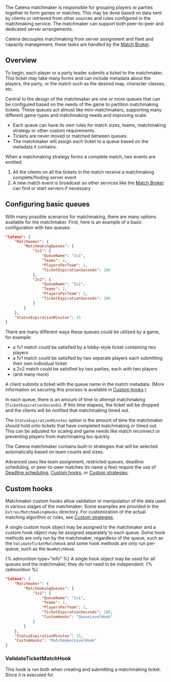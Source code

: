 The Catena matchmaker is responsible for grouping players or parties together to form games or matches. This may be done based on data sent by clients or retrieved from other sources and rules configured in the matchmaking service. The matchmaker can support both peer-to-peer and dedicated server arrangements.

Catena decouples matchmaking from server assignment and fleet and capacity management; these tasks are handled by the [Match Broker](../fleet-management/match-broker.md).

## Overview

To begin, each player or a party leader submits a ticket to the matchmaker. This ticket may take many forms and can include metadata about the players, the party, or the match such as the desired map, character classes, etc.

Central to the design of the matchmaker are one or more queues that can be configured based on the needs of the game to partition matchmaking tickets. These queues act almost like mini-matchmakers, supporting many different game types and matchmaking needs and improving scale:

* Each queue can have its own rules for match sizes, teams, <tooltip term="matchmaking strategy">matchmaking strategy</tooltip> or other custom requirements.
* Tickets are never moved or matched between queues.
* The matchmaker will assign each ticket to a queue based on the metadata it contains.

When a matchmaking strategy forms a complete match, two events are emitted:

1. All the clients on all the tickets in the match receive a matchmaking complete/finding server event
2. A new match event is broadcast so other services like the [Match Broker](../fleet-management/match-broker.md) can find or start servers if necessary

## Configuring basic queues

With many possible scenarios for matchmaking, there are many options available for the matchmaker. First, here is an example of a basic configuration with two queues:

```json
"Catena": {
    "Matchmaker": {
        "MatchmakingQueues": {
            "1v1": {
                "QueueName": "1v1",
                "Teams": 2,
                "PlayersPerTeam": 1,
                "TicketExpirationSeconds": 180
            },
            "2v2": {
                "QueueName": "2v2",
                "Teams": 2,
                "PlayersPerTeam": 2,
                "TicketExpirationSeconds": 180
            }
        }
    },
    "StatusExpirationMinutes": 15
}
```

There are many different ways these queues could be utilized by a game, for example:

* a 1v1 match could be satisfied by a lobby-style ticket containing two players
* a 1v1 match could be satisfied by two separate players each submitting their own individual ticket
* a 2v2 match could be satisfied by two parties, each with two players
* (and many more)

A client submits a ticket with the queue name in the match metadata. (More information on securing this process is available in [Custom hooks](#custom-hooks).)

In each queue, there is an amount of time to attempt matchmaking (`TicketExpirationSeconds`). If this time elapses, the ticket will be dropped and the clients will be notified that matchmaking timed out.

The `StatusExpirationMinutes` option is the amount of time the matchmaker should hold onto tickets that have completed matchmaking or timed out. This can be adjusted for scaling and game needs like match reconnect or preventing players from matchmaking too quickly.

The Catena matchmaker contains built-in strategies that will be selected automatically based on team counts and sizes.

Advanced uses like team assignment, restricted queues, deadline scheduling, or peer-to-peer matches (to name a few) require the use of [Deadline scheduling](#deadline-scheduling), [Custom hooks](#custom-hooks), or [Custom strategies](#custom-strategies).

## Custom hooks

Matchmaker custom hooks allow validation or manipulation of the data used in various stages of the matchmaker. Some examples are provided in the `Extras/MatchmakingHooks` directory. For customization of the actual matching algorithm or rules, see [Custom strategies](#custom-strategies).

A single custom hook object may be assigned to the matchmaker and a custom hook object may be assigned separately to each queue. Some hook methods are only run by the matchmaker, regardless of the queue, such as the `ValidateTicketMatchHook` and some hook methods are only run per-queue, such as the `NewMatchHook`.

{% admonition type="info" %}
A single hook object may be used for all queues and the matchmaker; they do not need to be independent.
{% /admonition %}

```json
"Catena": {
    "Matchmaker": {
        "MatchmakingQueues": {
            "1v1": {
                "QueueName": "1v1",
                "Teams": 2,
                "PlayersPerTeam": 1,
                "TicketExpirationSeconds": 180,
                "CustomHooks": "QueueLevelHook"
            }
        }
    },
    "StatusExpirationMinutes": 15,
    "CustomHooks": "MatchmakerLevelHook"
}
```

### ValidateTicketMatchHook

This hook is run both when creating and submitting a matchmaking ticket. Since it is executed for 